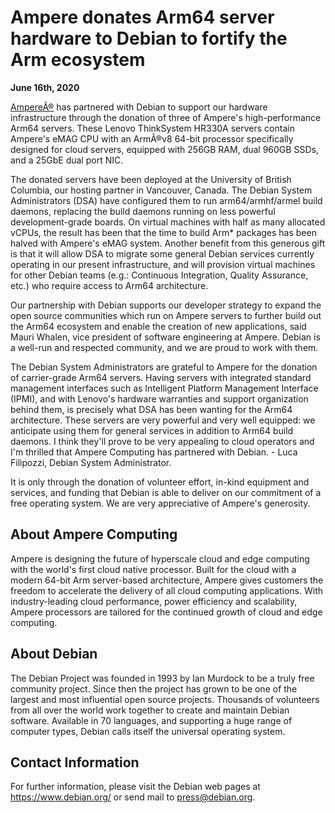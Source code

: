 
Ampere donates Arm64 server hardware to Debian to fortify the Arm ecosystem
===========================================================================


**June 16th, 2020**



[AmpereÂ®](https://amperecomputing.com/) has partnered with Debian
to support our hardware infrastructure through the donation
of three of Ampere's high-performance Arm64 servers.
These Lenovo ThinkSystem HR330A servers contain Ampere's eMAG CPU with an
ArmÂ®v8 64-bit processor specifically designed for cloud servers,
equipped with 256GB RAM, dual 960GB SSDs, and a 25GbE dual port NIC.




The donated servers have been deployed at the University of British Columbia,
our hosting partner in Vancouver, Canada.
The Debian System Administrators (DSA) have configured them to run
arm64/armhf/armel build daemons, replacing the build daemons running on less
powerful development-grade boards. On virtual machines with half as many
allocated vCPUs, the result has been that the time to build Arm\* packages has
been halved with Ampere's eMAG system. Another benefit from this generous gift
is that it will allow DSA to migrate some general Debian services currently operating in
our present infrastructure, and will provision virtual machines for other
Debian teams (e.g.: Continuous Integration, Quality Assurance, etc.)
who require access to Arm64 architecture.




Our partnership with Debian supports our developer strategy to expand
the open source communities which run on Ampere servers to further build out
the Arm64 ecosystem and enable the creation of new applications,
said Mauri Whalen, vice president of software engineering at Ampere.
Debian is a well-run and respected community, and we are proud to work with them.




The Debian System Administrators are grateful to Ampere for the donation of
carrier-grade Arm64 servers. Having servers with integrated standard management
interfaces such as Intelligent Platform Management Interface (IPMI),
and with Lenovo's hardware warranties and support organization behind them,
is precisely what DSA has been wanting for the Arm64 architecture.
These servers are very powerful and very well equipped: we anticipate using them
for general services in addition to Arm64 build daemons. I think they'll prove
to be very appealing to cloud operators and I'm thrilled that Ampere Computing
has partnered with Debian. - Luca Filipozzi, Debian System Administrator.




It is only through the donation of volunteer effort, in-kind equipment and
services, and funding that Debian is able to deliver on our commitment of a
free operating system. We are very appreciative of Ampere's generosity.



About Ampere Computing
----------------------



Ampere is designing the future of hyperscale cloud and edge computing with the
world's first cloud native processor. Built for the cloud with a modern 64-bit
Arm server-based architecture, Ampere gives customers the freedom to accelerate
the delivery of all cloud computing applications. With industry-leading cloud
performance, power efficiency and scalability, Ampere processors are tailored
for the continued growth of cloud and edge computing.



About Debian
------------



The Debian Project was founded in 1993 by Ian Murdock to be a truly
free community project. Since then the project has grown to be one of
the largest and most influential open source projects. Thousands of
volunteers from all over the world work together to create and
maintain Debian software. Available in 70 languages, and
supporting a huge range of computer types, Debian calls itself the
universal operating system.



Contact Information
-------------------


For further information, please visit the Debian web pages at
<https://www.debian.org/> or send mail to
<press@debian.org>.



